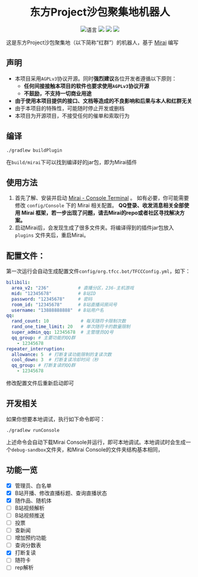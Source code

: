 <div align="center">

# 东方Project沙包聚集地机器人

![](https://img.shields.io/github/languages/top/CuteReimu/tfcc-bot-mirai-console "语言")
[![](https://img.shields.io/github/actions/workflow/status/CuteReimu/tfcc-bot-mirai-console/build.yml?branch=main)](https://github.com/CuteReimu/tfcc-bot-mirai-console/actions/workflows/golangci-lint.yml "代码分析")
[![](https://img.shields.io/github/contributors/CuteReimu/tfcc-bot-mirai-console)](https://github.com/CuteReimu/tfcc-bot-mirai-console/graphs/contributors "贡献者")
[![](https://img.shields.io/github/license/CuteReimu/tfcc-bot-mirai-console)](https://github.com/CuteReimu/tfcc-bot-mirai-console/blob/master/LICENSE "许可协议")
</div>

这是东方Project沙包聚集地（以下简称“红群”）的机器人，基于 [Mirai](https://github.com/mamoe/mirai) 编写

## 声明

* 本项目采用`AGPLv3`协议开源。同时**强烈建议**各位开发者遵循以下原则：
    * **任何间接接触本项目的软件也要求使用`AGPLv3`协议开源**
    * **不鼓励，不支持一切商业用途**
* **由于使用本项目提供的接口、文档等造成的不良影响和后果与本人和红群无关**
* 由于本项目的特殊性，可能随时停止开发或删档
* 本项目为开源项目，不接受任何的催单和索取行为

## 编译

```shell
./gradlew buildPlugin
```

在`build/mirai`下可以找到编译好的jar包，即为Mirai插件

## 使用方法

1. 首先了解、安装并启动 [Mirai - Console Terminal](https://github.com/mamoe/mirai/blob/dev/docs/ConsoleTerminal.md) 。
   如有必要，你可能需要修改 `config/Console` 下的 Mirai 相关配置。
   **QQ登录、收发消息相关全部使用 Mirai 框架，若一步出现了问题，请去Mirai的repo或者社区寻找解决方案。**
2. 启动Mirai后，会发现生成了很多文件夹。将编译得到的插件jar包放入 `plugins` 文件夹后，重启Mirai。

## 配置文件：

第一次运行会自动生成配置文件`config/org.tfcc.bot/TFCCConfig.yml`，如下：

```yaml
bilibili:
  area_v2: "236"           # 直播分区，236-主机游戏
  mid: "12345678"          # B站ID
  password: "12345678"     # 密码
  room_id: "12345678"      # B站直播间房间号
  username: "13888888888"  # B站用户名
qq:
  rand_count: 10            # 每天随符卡限制次数
  rand_one_time_limit: 20   # 单次随符卡的数量限制
  super_admin_qq: 12345678  # 主管理员QQ号
  qq_group: # 主要功能的QQ群
    - 12345678
repeater_interruption:
  allowance: 5  # 打断复读功能限制的复读次数
  cool_down: 3  # 打断复读冷却时间（秒
  qq_group: # 打断复读的QQ群
    - 12345678
```

修改配置文件后重新启动即可

## 开发相关

如果你想要本地调试，执行如下命令即可：

```shell
./gradlew runConsole
```

上述命令会自动下载Mirai Console并运行，即可本地调试。本地调试时会生成一个`debug-sandbox`文件夹，和Mirai Console的文件夹结构基本相同，

## 功能一览

- [x] 管理员、白名单
- [x] B站开播、修改直播标题、查询直播状态
- [x] 随作品、随机体
- [ ] B站视频解析
- [ ] B站视频推送
- [ ] 投票
- [ ] 查新闻
- [ ] 增加预约功能
- [ ] 查询分数表
- [x] 打断复读
- [ ] 随符卡
- [ ] rep解析
